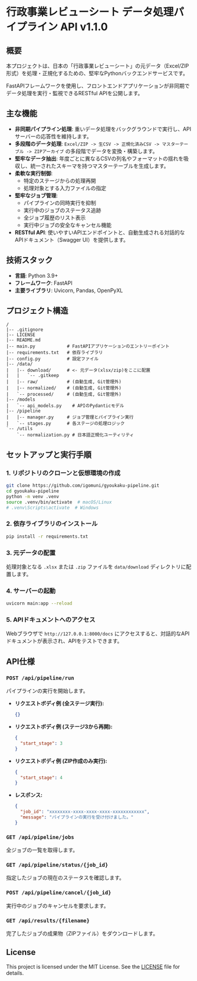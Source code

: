 # 行政事業レビューシート データ処理パイプライン API v1.1.0

## 概要

本プロジェクトは、日本の「行政事業レビューシート」の元データ（Excel/ZIP形式）を処理・正規化するための、堅牢なPythonバックエンドサービスです。

FastAPIフレームワークを使用し、フロントエンドアプリケーションが非同期でデータ処理を実行・監視できるRESTful APIを公開します。

## 主な機能

- **非同期パイプライン処理**: 重いデータ処理をバックグラウンドで実行し、APIサーバーの応答性を維持します。
- **多段階のデータ処理**: `Excel/ZIP -> 生CSV -> 正規化済みCSV -> マスターテーブル -> ZIPアーカイブ` の多段階でデータを変換・構築します。
- **堅牢なデータ抽出**: 年度ごとに異なるCSVの列名やフォーマットの揺れを吸収し、統一されたスキーマを持つマスターテーブルを生成します。
- **柔軟な実行制御**:
    - 特定のステージからの処理再開
    - 処理対象とする入力ファイルの指定
- **堅牢なジョブ管理**:
    - パイプラインの同時実行を抑制
    - 実行中のジョブのステータス追跡
    - 全ジョブ履歴のリスト表示
    - 実行中ジョブの安全なキャンセル機能
- **RESTful API**: 使いやすいAPIエンドポイントと、自動生成される対話的なAPIドキュメント（Swagger UI）を提供します。

## 技術スタック

- **言語**: Python 3.9+
- **フレームワーク**: FastAPI
- **主要ライブラリ**: Uvicorn, Pandas, OpenPyXL

## プロジェクト構造

```
/
|-- .gitignore
|-- LICENSE
|-- README.md
|-- main.py            # FastAPIアプリケーションのエントリーポイント
|-- requirements.txt   # 依存ライブラリ
|-- config.py          # 設定ファイル
|-- /data/
|   |-- download/      # <- 元データ(xlsx/zip)をここに配置
|   |   `-- .gitkeep
|   |-- raw/           # (自動生成, Git管理外)
|   |-- normalized/    # (自動生成, Git管理外)
|   `-- processed/     # (自動生成, Git管理外)
|-- /models
|   `-- api_models.py    # APIのPydanticモデル
|-- /pipeline
|   |-- manager.py     # ジョブ管理とパイプライン実行
|   `-- stages.py      # 各ステージの処理ロジック
`-- /utils
    `-- normalization.py # 日本語正規化ユーティリティ
```

## セットアップと実行手順

### 1. リポジトリのクローンと仮想環境の作成
```bash
git clone https://github.com/igomuni/gyoukaku-pipeline.git
cd gyoukaku-pipeline
python -m venv .venv
source .venv/bin/activate  # macOS/Linux
# .venv\Scripts\activate  # Windows
```

### 2. 依存ライブラリのインストール
```bash
pip install -r requirements.txt
```

### 3. 元データの配置
処理対象となる `.xlsx` または `.zip` ファイルを `data/download` ディレクトリに配置します。

### 4. サーバーの起動
```bash
uvicorn main:app --reload
```

### 5. APIドキュメントへのアクセス
Webブラウザで `http://127.0.0.1:8000/docs` にアクセスすると、対話的なAPIドキュメントが表示され、APIをテストできます。

## API仕様

### `POST /api/pipeline/run`
パイプラインの実行を開始します。

- **リクエストボディ例 (全ステージ実行):**
  ```json
  {}
  ```
- **リクエストボディ例 (ステージ3から再開):**
  ```json
  {
    "start_stage": 3
  }
  ```
- **リクエストボディ例 (ZIP作成のみ実行):**
  ```json
  {
    "start_stage": 4
  }
  ```
- **レスポンス:**
  ```json
  {
    "job_id": "xxxxxxxx-xxxx-xxxx-xxxx-xxxxxxxxxxxx",
    "message": "パイプラインの実行を受け付けました。"
  }
  ```

### `GET /api/pipeline/jobs`
全ジョブの一覧を取得します。

### `GET /api/pipeline/status/{job_id}`
指定したジョブの現在のステータスを確認します。

### `POST /api/pipeline/cancel/{job_id}`
実行中のジョブのキャンセルを要求します。

### `GET /api/results/{filename}`
完了したジョブの成果物（ZIPファイル）をダウンロードします。

## License

This project is licensed under the MIT License. See the [LICENSE](LICENSE) file for details.